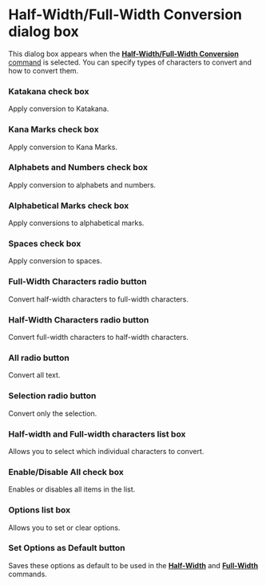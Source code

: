 # Half-Width/Full-Width Conversion dialog box

This dialog box appears when the [**Half-Width/Full-Width Conversion** command](../../cmd/edit/convert) is selected. You can specify
types of characters to convert and how to convert them.

### Katakana check box

Apply conversion to Katakana.

### Kana Marks check box

Apply conversion to Kana Marks.

### Alphabets and Numbers check box

Apply conversion to alphabets and numbers.

### Alphabetical Marks check box

Apply conversions to alphabetical marks.

### Spaces check box

Apply conversion to spaces.

### Full-Width Characters radio button

Convert half-width characters to full-width characters.

### Half-Width Characters radio button

Convert full-width characters to half-width characters.

### All radio button

Convert all text.

### Selection radio button

Convert only the selection.

### Half-width and Full-width characters list box

Allows you to select which individual characters to convert.

### Enable/Disable All check box

Enables or disables all items in the list.

### Options list box

Allows you to set or clear options.

### Set Options as Default button

Saves these options as default to be used in the **[Half-Width](../../cmd/edit/zen_to_han)** and **[Full-Width](../../cmd/edit/han_to_zen)** commands.

